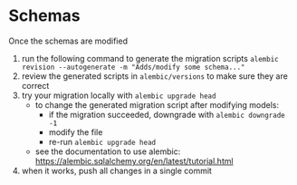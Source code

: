 # Schemas

Once the schemas are modified

1. run the following command to generate the migration scripts
    `alembic revision --autogenerate -m "Adds/modify some schema..."`
1. review the generated scripts in `alembic/versions` to make sure they are correct
1. try your migration locally with `alembic upgrade head`
    * to change the generated migration script after modifying models:
        * if the migration succeeded, downgrade with `alembic downgrade -1`
        * modify the file
        * re-run `alembic upgrade head`
    * see the documentation to use alembic: https://alembic.sqlalchemy.org/en/latest/tutorial.html
1. when it works, push all changes in a single commit
